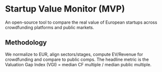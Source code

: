 # Startup Value Monitor (MVP)

An open-source tool to compare the real value of European startups across crowdfunding platforms and public markets.

## Methodology
We normalize to EUR, align sectors/stages, compute EV/Revenue for crowdfunding and compare to public comps. The headline metric is the Valuation Gap Index (VGI) = median CF multiple / median public multiple.
